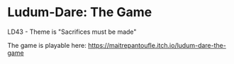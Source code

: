 # Ludum-Dare: The Game

LD43 - Theme is "Sacrifices must be made"

The game is playable here: https://maitrepantoufle.itch.io/ludum-dare-the-game 

